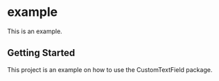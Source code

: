 # example

This is an example.

## Getting Started

This project is an example on how to use the CustomTextField package.
